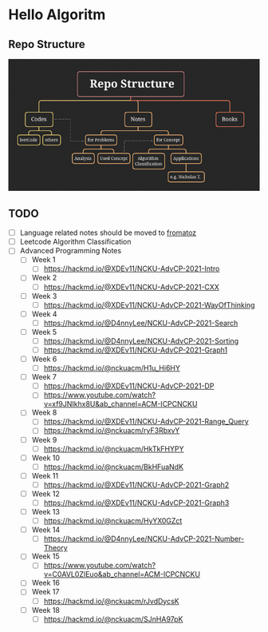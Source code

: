 # Hello Algoritm
## Repo Structure
![img](./img/repo-structure.png)
## TODO
- [ ] Language related notes should be moved to [fromatoz](https://github.com/Aidenzich/fromatoz)
- [ ] Leetcode Algorithm Classification
- [ ] Advanced Programming Notes 
  - [ ] Week 1
    - [ ] https://hackmd.io/@XDEv11/NCKU-AdvCP-2021-Intro
  - [ ] Week 2
    - [ ] https://hackmd.io/@XDEv11/NCKU-AdvCP-2021-CXX
  - [ ] Week 3
    - [ ] https://hackmd.io/@XDEv11/NCKU-AdvCP-2021-WayOfThinking
  - [ ] Week 4
    - [ ] https://hackmd.io/@D4nnyLee/NCKU-AdvCP-2021-Search
  - [ ] Week 5
    - [ ] https://hackmd.io/@D4nnyLee/NCKU-AdvCP-2021-Sorting
    - [ ] https://hackmd.io/@XDEv11/NCKU-AdvCP-2021-Graph1
  - [ ] Week 6
    - [ ] https://hackmd.io/@nckuacm/H1u_Hi6HY
  - [ ] Week 7
    - [ ] https://hackmd.io/@XDEv11/NCKU-AdvCP-2021-DP
    - [ ] https://www.youtube.com/watch?v=xf9JNIkhx8U&ab_channel=ACM-ICPCNCKU
  - [ ] Week 8
    - [ ] https://hackmd.io/@XDEv11/NCKU-AdvCP-2021-Range_Query
    - [ ] https://hackmd.io/@nckuacm/ryF3RbxvY
  - [ ] Week 9
    - [ ] https://hackmd.io/@nckuacm/HkTkFHYPY
  - [ ] Week 10
    - [ ] https://hackmd.io/@nckuacm/BkHFuaNdK
  - [ ] Week 11
    - [ ] https://hackmd.io/@XDEv11/NCKU-AdvCP-2021-Graph2
  - [ ] Week 12
    - [ ] https://hackmd.io/@XDEv11/NCKU-AdvCP-2021-Graph3
  - [ ] Week 13
    - [ ] https://hackmd.io/@nckuacm/HyYX0GZct
  - [ ] Week 14
    - [ ] https://hackmd.io/@D4nnyLee/NCKU-AdvCP-2021-Number-Theory
  - [ ] Week 15
    - [ ] https://www.youtube.com/watch?v=C0AVL0ZIEuo&ab_channel=ACM-ICPCNCKU
  - [ ] Week 16
  - [ ] Week 17
    - [ ] https://hackmd.io/@nckuacm/rJvdDycsK
  - [ ] Week 18
    - [ ] https://hackmd.io/@nckuacm/SJnHA97pK
